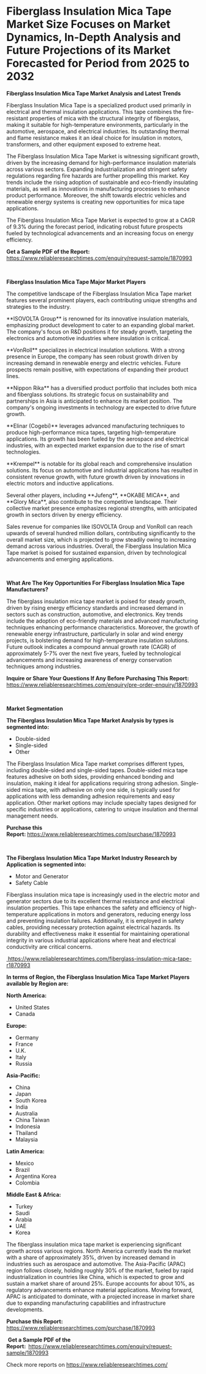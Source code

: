 <p><h1>Fiberglass Insulation Mica Tape Market Size Focuses on Market Dynamics, In-Depth Analysis and Future Projections of its Market Forecasted for Period from 2025 to 2032</h1></p><p><strong>Fiberglass Insulation Mica Tape Market Analysis and Latest Trends</strong></p>
<p><p>Fiberglass Insulation Mica Tape is a specialized product used primarily in electrical and thermal insulation applications. This tape combines the fire-resistant properties of mica with the structural integrity of fiberglass, making it suitable for high-temperature environments, particularly in the automotive, aerospace, and electrical industries. Its outstanding thermal and flame resistance makes it an ideal choice for insulation in motors, transformers, and other equipment exposed to extreme heat.</p><p>The Fiberglass Insulation Mica Tape Market is witnessing significant growth, driven by the increasing demand for high-performance insulation materials across various sectors. Expanding industrialization and stringent safety regulations regarding fire hazards are further propelling this market. Key trends include the rising adoption of sustainable and eco-friendly insulating materials, as well as innovations in manufacturing processes to enhance product performance. Moreover, the shift towards electric vehicles and renewable energy systems is creating new opportunities for mica tape applications.</p><p>The Fiberglass Insulation Mica Tape Market is expected to grow at a CAGR of 9.3% during the forecast period, indicating robust future prospects fueled by technological advancements and an increasing focus on energy efficiency.</p></p>
<p><strong>Get a Sample PDF of the Report:&nbsp;</strong> <a href="https://www.reliableresearchtimes.com/enquiry/request-sample/1870993?utm_campaign=3028&utm_medium=2&utm_source=Github&utm_content=ia&utm_term=03042025&utm_id=fiberglass-insulation-mica-tape">https://www.reliableresearchtimes.com/enquiry/request-sample/1870993</a></p>
<p>&nbsp;</p>
<p><strong>Fiberglass Insulation Mica Tape Major Market Players</strong></p>
<p><p>The competitive landscape of the Fiberglass Insulation Mica Tape market features several prominent players, each contributing unique strengths and strategies to the industry.</p><p>**ISOVOLTA Group** is renowned for its innovative insulation materials, emphasizing product development to cater to an expanding global market. The company's focus on R&D positions it for steady growth, targeting the electronics and automotive industries where insulation is critical.</p><p>**VonRoll** specializes in electrical insulation solutions. With a strong presence in Europe, the company has seen robust growth driven by increasing demand in renewable energy and electric vehicles. Future prospects remain positive, with expectations of expanding their product lines.</p><p>**Nippon Rika** has a diversified product portfolio that includes both mica and fiberglass solutions. Its strategic focus on sustainability and partnerships in Asia is anticipated to enhance its market position. The company's ongoing investments in technology are expected to drive future growth.</p><p>**Elinar (Cogebi)** leverages advanced manufacturing techniques to produce high-performance mica tapes, targeting high-temperature applications. Its growth has been fueled by the aerospace and electrical industries, with an expected market expansion due to the rise of smart technologies.</p><p>**Krempel** is notable for its global reach and comprehensive insulation solutions. Its focus on automotive and industrial applications has resulted in consistent revenue growth, with future growth driven by innovations in electric motors and inductive applications.</p><p>Several other players, including **Jufeng**, **OKABE MICA**, and **Glory Mica**, also contribute to the competitive landscape. Their collective market presence emphasizes regional strengths, with anticipated growth in sectors driven by energy efficiency.</p><p>Sales revenue for companies like ISOVOLTA Group and VonRoll can reach upwards of several hundred million dollars, contributing significantly to the overall market size, which is projected to grow steadily owing to increasing demand across various industries. Overall, the Fiberglass Insulation Mica Tape market is poised for sustained expansion, driven by technological advancements and emerging applications.</p></p>
<p>&nbsp;</p>
<p><strong>What Are The Key Opportunities For Fiberglass Insulation Mica Tape Manufacturers?</strong></p>
<p><p>The fiberglass insulation mica tape market is poised for steady growth, driven by rising energy efficiency standards and increased demand in sectors such as construction, automotive, and electronics. Key trends include the adoption of eco-friendly materials and advanced manufacturing techniques enhancing performance characteristics. Moreover, the growth of renewable energy infrastructure, particularly in solar and wind energy projects, is bolstering demand for high-temperature insulation solutions. Future outlook indicates a compound annual growth rate (CAGR) of approximately 5-7% over the next five years, fueled by technological advancements and increasing awareness of energy conservation techniques among industries.</p></p>
<p><strong>Inquire or Share Your Questions If Any Before Purchasing This Report:</strong> <a href="https://www.reliableresearchtimes.com/enquiry/pre-order-enquiry/1870993?utm_campaign=3028&utm_medium=2&utm_source=Github&utm_content=ia&utm_term=03042025&utm_id=fiberglass-insulation-mica-tape">https://www.reliableresearchtimes.com/enquiry/pre-order-enquiry/1870993</a></p>
<p>&nbsp;</p>
<p><strong>Market Segmentation</strong></p>
<p><strong>The Fiberglass Insulation Mica Tape Market Analysis by types is segmented into:</strong></p>
<p><ul><li>Double-sided</li><li>Single-sided</li><li>Other</li></ul></p>
<p><p>The Fiberglass Insulation Mica Tape market comprises different types, including double-sided and single-sided tapes. Double-sided mica tape features adhesive on both sides, providing enhanced bonding and insulation, making it ideal for applications requiring strong adhesion. Single-sided mica tape, with adhesive on only one side, is typically used for applications with less demanding adhesion requirements and easy application. Other market options may include specialty tapes designed for specific industries or applications, catering to unique insulation and thermal management needs.</p></p>
<p><strong>Purchase this Report:&nbsp;</strong><a href="https://www.reliableresearchtimes.com/purchase/1870993?utm_campaign=3028&utm_medium=2&utm_source=Github&utm_content=ia&utm_term=03042025&utm_id=fiberglass-insulation-mica-tape">https://www.reliableresearchtimes.com/purchase/1870993</a></p>
<p>&nbsp;</p>
<p><strong>The Fiberglass Insulation Mica Tape Market Industry Research by Application is segmented into:</strong></p>
<p><ul><li>Motor and Generator</li><li>Safety Cable</li></ul></p>
<p><p>Fiberglass insulation mica tape is increasingly used in the electric motor and generator sectors due to its excellent thermal resistance and electrical insulation properties. This tape enhances the safety and efficiency of high-temperature applications in motors and generators, reducing energy loss and preventing insulation failures. Additionally, it is employed in safety cables, providing necessary protection against electrical hazards. Its durability and effectiveness make it essential for maintaining operational integrity in various industrial applications where heat and electrical conductivity are critical concerns.</p></p>
<p><a href="https://www.reliableresearchtimes.com/fiberglass-insulation-mica-tape-r1870993?utm_campaign=3028&utm_medium=2&utm_source=Github&utm_content=ia&utm_term=03042025&utm_id=fiberglass-insulation-mica-tape">&nbsp;https://www.reliableresearchtimes.com/fiberglass-insulation-mica-tape-r1870993</a></p>
<p><strong>In terms of Region, the Fiberglass Insulation Mica Tape Market Players available by Region are:</strong></p>
<p>
    <p> <strong> North America: </strong>
        <ul>
            <li>United States</li>
            <li>Canada</li>
        </ul>
        </p> 
    <p> <strong> Europe: </strong>
        <ul>
            <li>Germany</li>
            <li>France</li>
            <li>U.K.</li>
            <li>Italy</li>
            <li>Russia</li>
        </ul>
        </p> 
    <p> <strong> Asia-Pacific: </strong>
        <ul>
            <li>China</li>
            <li>Japan</li>
            <li>South Korea</li>
            <li>India</li>
            <li>Australia</li>
            <li>China Taiwan</li>
            <li>Indonesia</li>
            <li>Thailand</li>
            <li>Malaysia</li>
        </ul>
        </p> 
    <p> <strong> Latin America: </strong>
        <ul>
            <li>Mexico</li>
            <li>Brazil</li>
            <li>Argentina Korea</li>
            <li>Colombia</li>
        </ul>
        </p> 
    <p> <strong> Middle East & Africa: </strong>
        <ul>
            <li>Turkey</li>
            <li>Saudi</li>
            <li>Arabia</li>
            <li>UAE</li>
            <li>Korea</li>
        </ul>
    </p>
    </p>
<p><p>The fiberglass insulation mica tape market is experiencing significant growth across various regions. North America currently leads the market with a share of approximately 35%, driven by increased demand in industries such as aerospace and automotive. The Asia-Pacific (APAC) region follows closely, holding roughly 30% of the market, fueled by rapid industrialization in countries like China, which is expected to grow and sustain a market share of around 25%. Europe accounts for about 10%, as regulatory advancements enhance material applications. Moving forward, APAC is anticipated to dominate, with a projected increase in market share due to expanding manufacturing capabilities and infrastructure developments.</p></p>
<p><strong>Purchase this Report: </strong><a href="https://www.reliableresearchtimes.com/purchase/1870993?utm_campaign=3028&utm_medium=2&utm_source=Github&utm_content=ia&utm_term=03042025&utm_id=fiberglass-insulation-mica-tape">https://www.reliableresearchtimes.com/purchase/1870993</a></p>
<p>&nbsp;<strong>Get a Sample PDF of the Report:&nbsp;&nbsp;</strong><a href="https://www.reliableresearchtimes.com/enquiry/request-sample/1870993?utm_campaign=3028&utm_medium=2&utm_source=Github&utm_content=ia&utm_term=03042025&utm_id=fiberglass-insulation-mica-tape">https://www.reliableresearchtimes.com/enquiry/request-sample/1870993</a></p>
<p><strong></strong></p>
<p>Check more reports on <a href="https://www.reliableresearchtimes.com/?utm_campaign=3028&utm_medium=2&utm_source=Github&utm_content=ia&utm_term=03042025&utm_id=fiberglass-insulation-mica-tape">https://www.reliableresearchtimes.com/</a></p>